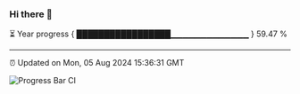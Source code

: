 ### Hi there 👋

⏳ Year progress { █████████████████▁▁▁▁▁▁▁▁▁▁▁▁▁ } 59.47 %

---

⏰ Updated on Mon, 05 Aug 2024 15:36:31 GMT

![Progress Bar CI](https://github.com/IshwaranRudhara/GIT-ACTION/workflows/Progress%20Bar%20CI/badge.svg)
